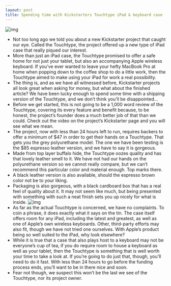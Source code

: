 ```yaml
---
layout: post
title: Spending time with Kickstarters Touchtype iPad & keyboard case
---
```

![img](http://media.idownloadblog.com/wp-content/uploads/2012/05/touchtype.jpg)
* Not too long ago we told you about a new Kickstarter project that caught our eye. Called the Touchtype, the project offered up a new type of iPad case that really piqued our interest.
* More than just an iPad case, the Touchtype promised to offer a safe home for not just your tablet, but also an accompanying Apple wireless keyboard. If you’ve ever wanted to leave your hefty MacBook Pro at home when popping down to the coffee shop to do a little work, then the Touchtype aimed to make using your iPad for work a real possibility.
* The thing is, and as we have all witnessed before, Kickstarter projects all look great when asking for money, but what about the finished article? We have been lucky enough to spend some time with a shipping version of the Touchtype, and we don’t think you’ll be disappointed…
* Before we get started, this is not going to be a 1,000 word review of the Touchtype, covering its every feature and benefit because, to be honest, the project’s founder does a much better job of that than we could. Check out the video on the project’s Kickstarter page and you will see what we mean.
* The project, now with less than 24 hours left to run, requires backers to offer a minimum of $47 in order to get their hands on a Touchtype. That gets you the grey polyurethane model. The one we have been testing is the $85 espresso leather version, and we have to say it is gorgeous.
* Made from top layer buffalo hide, the Touchtype oozes quality and has that lovely leather smell to it. We have not had our hands on the polyurethane version so we cannot really compare, but we can’t recommend this particular color and material enough. Top marks there.
* A black leather version is also available, should the espresso brown color not be to your liking.
* Packaging is also gorgeous, with a black cardboard box that has a real feel of quality about it. It may not seem like much, but being presented with something with such a neat finish sets you up nicely for what is inside.
![img](http://media.idownloadblog.com/wp-content/uploads/2012/06/touchtype-box.jpg)
* As far as the actual Touchtype is concerned, we have no complaints. To coin a phrase, it does exactly what it says on the tin. The case itself offers room for any iPad, including the latest and greatest, as well as one of Apple’s own wireless keyboards. Other, third-party efforts may also fit, though we have not tried one ourselves. With Apple’s product being so well suited to the iPad, why look elsewhere?
* While it is true that a case that also plays host to a keyboard may not be everyone’s cup of tea, if you do require room to house a keyboard as well as your tablet, then the Touchtype is something that is well worth your time to take a look at. If you’re going to do just that, though, you’ll need to do it fast. With less than 24 hours to go before the funding process ends, you’ll want to be in there nice and soon.
* Fear not though, we suspect this won’t be the last we see of the Touchtype, nor its project owner.

